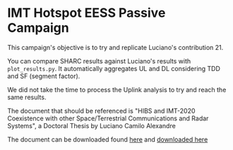 # IMT Hotspot EESS Passive Campaign

This campaign's objective is to try and replicate Luciano's contribution 21.

You can compare SHARC results against Luciano's results with `plot_results.py`.
It automatically aggregates UL and DL considering TDD and SF (segment factor).

We did not take the time to process the Uplink analysis to try and reach the same results.

The document that should be referenced is
"HIBS and IMT-2020 Coexistence with other Space/Terrestrial
Communications and Radar Systems", a Doctoral Thesis by Luciano Camilo Alexandre

The document can be downloaded found [here](https://www2.inatel.br/biblioteca/teses-de-doutorado)
and
[downloaded here](https://biblioteca.inatel.br/cict/acervo%20publico/sumarios/Teses%20de%20Doutorado%20do%20Inatel/Luciano%20Camilo%20Alexandre.pdf)
